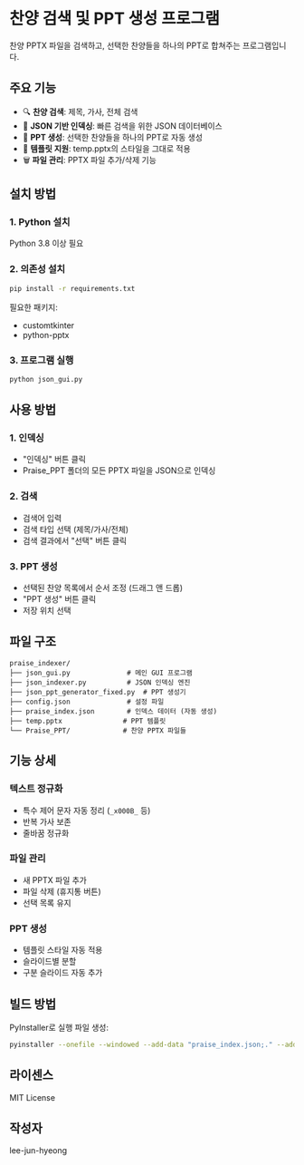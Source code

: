 # 찬양 검색 및 PPT 생성 프로그램

찬양 PPTX 파일을 검색하고, 선택한 찬양들을 하나의 PPT로 합쳐주는 프로그램입니다.

## 주요 기능

- 🔍 **찬양 검색**: 제목, 가사, 전체 검색
- 📝 **JSON 기반 인덱싱**: 빠른 검색을 위한 JSON 데이터베이스
- 🎨 **PPT 생성**: 선택한 찬양들을 하나의 PPT로 자동 생성
- 🎯 **템플릿 지원**: temp.pptx의 스타일을 그대로 적용
- 🗑️ **파일 관리**: PPTX 파일 추가/삭제 기능

## 설치 방법

### 1. Python 설치
Python 3.8 이상 필요

### 2. 의존성 설치
```bash
pip install -r requirements.txt
```

필요한 패키지:
- customtkinter
- python-pptx

### 3. 프로그램 실행
```bash
python json_gui.py
```

## 사용 방법

### 1. 인덱싱
- "인덱싱" 버튼 클릭
- Praise_PPT 폴더의 모든 PPTX 파일을 JSON으로 인덱싱

### 2. 검색
- 검색어 입력
- 검색 타입 선택 (제목/가사/전체)
- 검색 결과에서 "선택" 버튼 클릭

### 3. PPT 생성
- 선택된 찬양 목록에서 순서 조정 (드래그 앤 드롭)
- "PPT 생성" 버튼 클릭
- 저장 위치 선택

## 파일 구조

```
praise_indexer/
├── json_gui.py              # 메인 GUI 프로그램
├── json_indexer.py          # JSON 인덱싱 엔진
├── json_ppt_generator_fixed.py  # PPT 생성기
├── config.json              # 설정 파일
├── praise_index.json        # 인덱스 데이터 (자동 생성)
├── temp.pptx               # PPT 템플릿
└── Praise_PPT/             # 찬양 PPTX 파일들
```

## 기능 상세

### 텍스트 정규화
- 특수 제어 문자 자동 정리 (`_x000B_` 등)
- 반복 가사 보존
- 줄바꿈 정규화

### 파일 관리
- 새 PPTX 파일 추가
- 파일 삭제 (휴지통 버튼)
- 선택 목록 유지

### PPT 생성
- 템플릿 스타일 자동 적용
- 슬라이드별 분할
- 구분 슬라이드 자동 추가

## 빌드 방법

PyInstaller로 실행 파일 생성:
```bash
pyinstaller --onefile --windowed --add-data "praise_index.json;." --add-data "temp.pptx;." json_gui.py
```

## 라이센스

MIT License

## 작성자

lee-jun-hyeong

